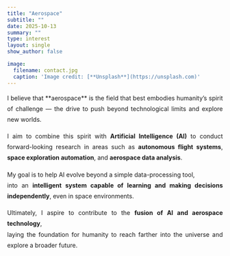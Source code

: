 ```yaml
---
title: "Aerospace"
subtitle: ""
date: 2025-10-13
summary: ""
type: interest
layout: single
show_author: false

image:
  filename: contact.jpg
  caption: 'Image credit: [**Unsplash**](https://unsplash.com)'
---
```



<div style="text-align: justify; text-justify: inter-word; line-height: 1.8; word-break: keep-all; hyphens: auto;">
I believe that **aerospace** is the field that best embodies humanity’s spirit of challenge — the drive to push beyond technological limits and explore new worlds.

I aim to combine this spirit with **Artificial Intelligence (AI)** to conduct forward-looking research in areas such as **autonomous flight systems**, **space exploration automation**, and **aerospace data analysis**.

My goal is to help AI evolve beyond a simple data-processing tool,  
into an **intelligent system capable of learning and making decisions independently**, even in space environments.

Ultimately, I aspire to contribute to the **fusion of AI and aerospace technology**,  
laying the foundation for humanity to reach farther into the universe and explore a broader future.
</div>